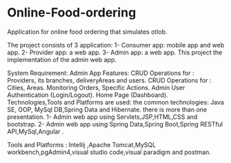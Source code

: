 # Online-Food-ordering
Application for  online food ordering that simulates otlob.

The project consists of 3 application:
1- Consumer app: mobile app and web app.
2- Provider app: a web app.
3- Admin app: a web app.
This project the implementation of the admin web app.

System Requirement:
Admin App Features:
CRUD Operations for : Providers, its branches, deliveryAreas and users.
CRUD Operations for : Cities, Areas.
Monitoring Orders, Specific Actions.
Admin User Authentication (Login/Logout).
Home Page (Dashboard).
Technologies,Tools and Platforms are used:
the common technologies:
Java SE, OOP, MySql DB,Spring Data and Hibernate.
there is more than one presentation.
1- Admin web app using Servlets,JSP,HTML,CSS and bootstrap.
2- Admin web app using Spring Data,Spring Boot,Spring RESTful API,MySql,Angular .

Tools and Platforms :
Intellij ,Apache Tomcat,MySQL workbench,pgAdmin4,visual studio code,visual paradigm and postman.
